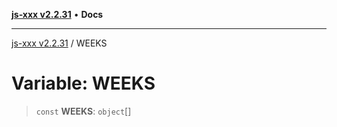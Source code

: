 [**js-xxx v2.2.31**](../README.md) • **Docs**

***

[js-xxx v2.2.31](../README.md) / WEEKS

# Variable: WEEKS

> `const` **WEEKS**: `object`[]
